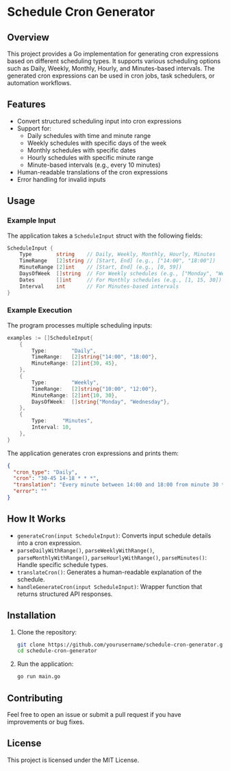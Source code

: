 # Schedule Cron Generator

## Overview
This project provides a Go implementation for generating cron expressions based on different scheduling types. It supports various scheduling options such as Daily, Weekly, Monthly, Hourly, and Minutes-based intervals. The generated cron expressions can be used in cron jobs, task schedulers, or automation workflows.

## Features
- Convert structured scheduling input into cron expressions
- Support for:
  - Daily schedules with time and minute range
  - Weekly schedules with specific days of the week
  - Monthly schedules with specific dates
  - Hourly schedules with specific minute range
  - Minute-based intervals (e.g., every 10 minutes)
- Human-readable translations of the cron expressions
- Error handling for invalid inputs

## Usage

### Example Input
The application takes a `ScheduleInput` struct with the following fields:
```go
ScheduleInput {
    Type        string    // Daily, Weekly, Monthly, Hourly, Minutes
    TimeRange   [2]string // [Start, End] (e.g., ["14:00", "18:00"])
    MinuteRange [2]int    // [Start, End] (e.g., [0, 59])
    DaysOfWeek  []string  // For Weekly schedules (e.g., ["Monday", "Wednesday"])
    Dates       []int     // For Monthly schedules (e.g., [1, 15, 30])
    Interval    int       // For Minutes-based intervals
}
```

### Example Execution
The program processes multiple scheduling inputs:
```go
examples := []ScheduleInput{
    {
        Type:        "Daily",
        TimeRange:   [2]string{"14:00", "18:00"},
        MinuteRange: [2]int{30, 45},
    },
    {
        Type:        "Weekly",
        TimeRange:   [2]string{"10:00", "12:00"},
        MinuteRange: [2]int{10, 30},
        DaysOfWeek:  []string{"Monday", "Wednesday"},
    },
    {
        Type:     "Minutes",
        Interval: 10,
    },
}
```

The application generates cron expressions and prints them:
```json
{
  "cron_type": "Daily",
  "cron": "30-45 14-18 * * *",
  "translation": "Every minute between 14:00 and 18:00 from minute 30 to 45 every day.",
  "error": ""
}
```

## How It Works
- `generateCron(input ScheduleInput)`: Converts input schedule details into a cron expression.
- `parseDailyWithRange()`, `parseWeeklyWithRange()`, `parseMonthlyWithRange()`, `parseHourlyWithRange()`, `parseMinutes()`: Handle specific schedule types.
- `translateCron()`: Generates a human-readable explanation of the schedule.
- `handleGenerateCron(input ScheduleInput)`: Wrapper function that returns structured API responses.

## Installation
1. Clone the repository:
   ```sh
   git clone https://github.com/yourusername/schedule-cron-generator.git
   cd schedule-cron-generator
   ```
2. Run the application:
   ```sh
   go run main.go
   ```

## Contributing
Feel free to open an issue or submit a pull request if you have improvements or bug fixes.

## License
This project is licensed under the MIT License.

